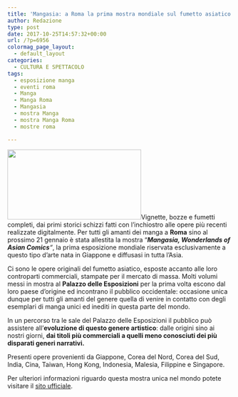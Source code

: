 ```yaml
---
title: 'Mangasia: a Roma la prima mostra mondiale sul fumetto asiatico'
author: Redazione
type: post
date: 2017-10-25T14:57:32+00:00
url: /?p=6956
colormag_page_layout:
  - default_layout
categories:
  - CULTURA E SPETTACOLO
tags:
  - esposizione manga
  - eventi roma
  - Manga
  - Manga Roma
  - Mangasia
  - mostra Manga
  - mostra Manga Roma
  - mostre roma

---
```

<img decoding="async" loading="lazy" class="size-medium wp-image-6959 alignleft" src="https://progressonline.it/wp-content/uploads/2017/10/mangasiamostrafb-300x157.jpg" alt="" width="300" height="157" />Vignette, bozze e fumetti completi, dai primi storici schizzi fatti con l&#8217;inchiostro alle opere più recenti realizzate digitalmente. Per tutti gli amanti dei manga a **Roma** sino al prossimo 21 gennaio è stata allestita la mostra &#8220;_**Mangasia, Wonderlands of Asian Comics**&#8220;_, la prima esposizione mondiale riservata esclusivamente a questo tipo d&#8217;arte nata in Giappone e diffusasi in tutta l&#8217;Asia.

Ci sono le opere originali del fumetto asiatico, esposte accanto alle loro controparti commerciali, stampate per il mercato di massa. Molti volumi messi in mostra al **Palazzo delle Esposizioni** per la prima volta escono dal loro paese d&#8217;origine ed incontrano il pubblico occidentale: occasione unica dunque per tutti gli amanti del genere quella di venire in contatto con degli esemplari di manga unici ed inediti in questa parte del mondo.

In un percorso tra le sale del Palazzo delle Esposizioni il pubblico può assistere all&#8217;**evoluzione di questo genere artistico**: dalle origini sino ai nostri giorni, **dai titoli più commerciali a quelli meno conosciuti dei più disparati generi narrativi.**

Presenti opere provenienti da Giappone, Corea del Nord, Corea del Sud, India, Cina, Taiwan, Hong Kong, Indonesia, Malesia, Filippine e Singapore.

Per ulteriori informazioni riguardo questa mostra unica nel mondo potete visitare il [sito ufficiale][1].

 [1]: https://www.palazzoesposizioni.it/mostra/mangasia-wonderlands-of-asian-comics